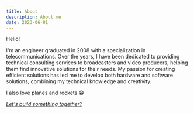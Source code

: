 ```yaml
---
title: About
description: About me
date: 2023-06-01
---
```


Hello!

I'm an engineer graduated in 2008 with a specialization in telecommunications. Over the years, I have been dedicated to providing technical consulting services to broadcasters and video producers, helping them find innovative solutions for their needs. My passion for creating efficient solutions has led me to develop both hardware and software solutions, combining my technical knowledge and creativity.

I also love planes and rockets 😁

[*Let's build something together?*](/posts/my-contacts/)

